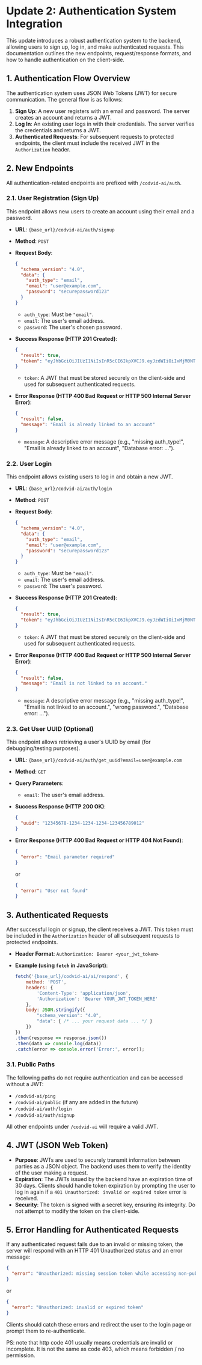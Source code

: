 # Update 2: Authentication System Integration

This update introduces a robust authentication system to the backend, allowing users to sign up, log in, and make authenticated requests. This documentation outlines the new endpoints, request/response formats, and how to handle authentication on the client-side.

## 1. Authentication Flow Overview

The authentication system uses JSON Web Tokens (JWT) for secure communication. The general flow is as follows:
1.  **Sign Up**: A new user registers with an email and password. The server creates an account and returns a JWT.
2.  **Log In**: An existing user logs in with their credentials. The server verifies the credentials and returns a JWT.
3.  **Authenticated Requests**: For subsequent requests to protected endpoints, the client must include the received JWT in the `Authorization` header.

## 2. New Endpoints

All authentication-related endpoints are prefixed with `/codvid-ai/auth`.

### 2.1. User Registration (Sign Up)

This endpoint allows new users to create an account using their email and a password.

*   **URL**: `{base_url}/codvid-ai/auth/signup`
*   **Method**: `POST`
*   **Request Body**:
    ```json
    {
      "schema_version": "4.0",
      "data": {
        "auth_type": "email",
        "email": "user@example.com",
        "password": "securepassword123"
      }
    }
    ```
    *   `auth_type`: Must be `"email"`.
    *   `email`: The user's email address.
    *   `password`: The user's chosen password.

*   **Success Response (HTTP 201 Created)**:
    ```json
    {
      "result": true,
      "token": "eyJhbGciOiJIUzI1NiIsInR5cCI6IkpXVCJ9.eyJzdWIiOiIxMjM0NTY3ODkwIiwibmFtZSI6IkpvaG4gRG9lIiwiaWF0IjoxNTE2MjM5MDIyfQ.SflKxwRJSMeKKF2QT4fwpMeJf36POk6yJV_adQssw5c"
    }
    ```
    *   `token`: A JWT that must be stored securely on the client-side and used for subsequent authenticated requests.

*   **Error Response (HTTP 400 Bad Request or HTTP 500 Internal Server Error)**:
    ```json
    {
      "result": false,
      "message": "Email is already linked to an account"
    }
    ```
    *   `message`: A descriptive error message (e.g., "missing auth_type!", "Email is already linked to an account", "Database error: ...").

### 2.2. User Login

This endpoint allows existing users to log in and obtain a new JWT.

*   **URL**: `{base_url}/codvid-ai/auth/login`
*   **Method**: `POST`
*   **Request Body**:
    ```json
    {
      "schema_version": "4.0",
      "data": {
        "auth_type": "email",
        "email": "user@example.com",
        "password": "securepassword123"
      }
    }
    ```
    *   `auth_type`: Must be `"email"`.
    *   `email`: The user's email address.
    *   `password`: The user's password.

*   **Success Response (HTTP 201 Created)**:
    ```json
    {
      "result": true,
      "token": "eyJhbGciOiJIUzI1NiIsInR5cCI6IkpXVCJ9.eyJzdWIiOiIxMjM0NTY3ODkwIiwibmFtZSI6IkpvaG4gRG9lIiwiaWF0IjoxNTE2MjM5MDIyfQ.SflKxwRJSMeKKF2QT4fwpMeJf36POk6yJV_adQssw5c"
    }
    ```
    *   `token`: A JWT that must be stored securely on the client-side and used for subsequent authenticated requests.

*   **Error Response (HTTP 400 Bad Request or HTTP 500 Internal Server Error)**:
    ```json
    {
      "result": false,
      "message": "Email is not linked to an account."
    }
    ```
    *   `message`: A descriptive error message (e.g., "missing auth_type!", "Email is not linked to an account.", "wrong password.", "Database error: ...").

### 2.3. Get User UUID (Optional)

This endpoint allows retrieving a user's UUID by email (for debugging/testing purposes).

*   **URL**: `{base_url}/codvid-ai/auth/get_uuid?email=user@example.com`
*   **Method**: `GET`
*   **Query Parameters**:
    *   `email`: The user's email address.

*   **Success Response (HTTP 200 OK)**:
    ```json
    {
      "uuid": "12345678-1234-1234-1234-123456789012"
    }
    ```

*   **Error Response (HTTP 400 Bad Request or HTTP 404 Not Found)**:
    ```json
    {
      "error": "Email parameter required"
    }
    ```
    or
    ```json
    {
      "error": "User not found"
    }
    ```

## 3. Authenticated Requests

After successful login or signup, the client receives a JWT. This token must be included in the `Authorization` header of all subsequent requests to protected endpoints.

*   **Header Format**: `Authorization: Bearer <your_jwt_token>`

*   **Example (using `fetch` in JavaScript)**:
    ```javascript
    fetch('{base_url}/codvid-ai/ai/respond', {
        method: 'POST',
        headers: {
            'Content-Type': 'application/json',
            'Authorization': 'Bearer YOUR_JWT_TOKEN_HERE'
        },
        body: JSON.stringify({
            "schema_version": "4.0",
            "data": { /* ... your request data ... */ }
        })
    })
    .then(response => response.json())
    .then(data => console.log(data))
    .catch(error => console.error('Error:', error));
    ```

### 3.1. Public Paths

The following paths do not require authentication and can be accessed without a JWT:
*   `/codvid-ai/ping`
*   `/codvid-ai/public` (if any are added in the future)
*   `/codvid-ai/auth/login`
*   `/codvid-ai/auth/signup`

All other endpoints under `/codvid-ai` will require a valid JWT.

## 4. JWT (JSON Web Token)

*   **Purpose**: JWTs are used to securely transmit information between parties as a JSON object. The backend uses them to verify the identity of the user making a request.
*   **Expiration**: The JWTs issued by the backend have an expiration time of 30 days. Clients should handle token expiration by prompting the user to log in again if a `401 Unauthorized: invalid or expired token` error is received.
*   **Security**: The token is signed with a secret key, ensuring its integrity. Do not attempt to modify the token on the client-side.

## 5. Error Handling for Authenticated Requests

If any authenticated request fails due to an invalid or missing token, the server will respond with an HTTP 401 Unauthorized status and an error message:

```json
{
  "error": "Unauthorized: missing session token while accessing non-public routes"
}
```
or
```json
{
  "error": "Unauthorized: invalid or expired token"
}
```
Clients should catch these errors and redirect the user to the login page or prompt them to re-authenticate. 

PS: note that http code 401 usually means credentials are invalid or incomplete. It is not the same as code 403, which means forbidden / no permission.